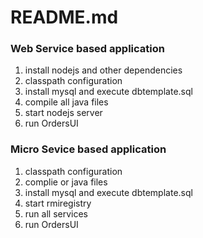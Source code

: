 # README.md

### Web Service based application
1. install nodejs and other dependencies
2. classpath configuration
3. install mysql and execute dbtemplate.sql
4. compile all java files
5. start nodejs server
6. run OrdersUI

### Micro Sevice based application

1. classpath configuration
2. complie or java files
3. install mysql and execute dbtemplate.sql
4. start rmiregistry
5. run all services
6. run OrdersUI
